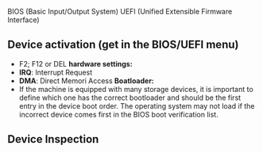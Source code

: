 BIOS (Basic Input/Output System)
UEFI (Unified Extensible Firmware Interface)

## Device activation (get in the BIOS/UEFI menu)
- F2; F12 or DEL
 **hardware settings:**
 - **IRQ**: Interrupt Request 
 - **DMA**: Direct Memori Access
 **Boatloader:**
 - If the machine is equipped with many storage devices, it is important to define which one has the correct bootloader and should be the first entry in the device boot order. The operating system may not load if the incorrect device comes first in the BIOS boot verification list.
 ## Device Inspection
 